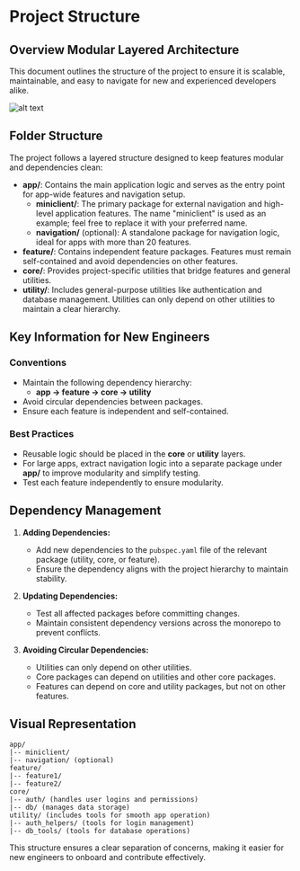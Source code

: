 # Project Structure

## Overview Modular Layered Architecture

This document outlines the structure of the project to ensure it is scalable, maintainable, and easy to navigate for new and experienced developers alike.

![alt text](app_layer.png)

## Folder Structure

The project follows a layered structure designed to keep features modular and dependencies clean:

- **app/**: Contains the main application logic and serves as the entry point for app-wide features and navigation setup.
  - **miniclient/**: The primary package for external navigation and high-level application features. The name "miniclient" is used as an example; feel free to replace it with your preferred name.
  - **navigation/** (optional): A standalone package for navigation logic, ideal for apps with more than 20 features.
- **feature/**: Contains independent feature packages. Features must remain self-contained and avoid dependencies on other features.
- **core/**: Provides project-specific utilities that bridge features and general utilities.
- **utility/**: Includes general-purpose utilities like authentication and database management. Utilities can only depend on other utilities to maintain a clear hierarchy.

## Key Information for New Engineers

### Conventions

- Maintain the following dependency hierarchy:
  - **app → feature → core → utility**
- Avoid circular dependencies between packages.
- Ensure each feature is independent and self-contained.

### Best Practices

- Reusable logic should be placed in the **core** or **utility** layers.
- For large apps, extract navigation logic into a separate package under **app/** to improve modularity and simplify testing.
- Test each feature independently to ensure modularity.

## Dependency Management

1. **Adding Dependencies:**

   - Add new dependencies to the `pubspec.yaml` file of the relevant package (utility, core, or feature).
   - Ensure the dependency aligns with the project hierarchy to maintain stability.

2. **Updating Dependencies:**

   - Test all affected packages before committing changes.
   - Maintain consistent dependency versions across the monorepo to prevent conflicts.

3. **Avoiding Circular Dependencies:**
   - Utilities can only depend on other utilities.
   - Core packages can depend on utilities and other core packages.
   - Features can depend on core and utility packages, but not on other features.

## Visual Representation

```plaintext
app/
|-- miniclient/
|-- navigation/ (optional)
feature/
|-- feature1/
|-- feature2/
core/
|-- auth/ (handles user logins and permissions)
|-- db/ (manages data storage)
utility/ (includes tools for smooth app operation)
|-- auth_helpers/ (tools for login management)
|-- db_tools/ (tools for database operations)
```

This structure ensures a clear separation of concerns, making it easier for new engineers to onboard and contribute effectively.
